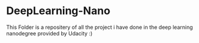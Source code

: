 # DeepLearning-Nano

This Folder is a repositery of all the project i have done in the deep learning nanodegree provided by Udacity :) 
